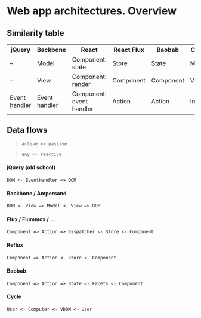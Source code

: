 # Web app architectures. Overview

## Similarity table
<table>
  <tr>
    <th>jQuery</th>
    <th>Backbone</th>
    <th>React</th>
    <th>React Flux</th>
    <th>Baobab</th>
    <th>Cycle</th>
  </tr>
  <tr>
    <td>–</td><td>Model</td>
    <td>Component: state</td>
    <td>Store</td>
    <td>State</td>
    <td>Model</td>
  </tr>
  <tr>
    <td>–</td>
    <td>View</td>
    <td>Component: render</td>
    <td>Component</td>
    <td>Component</td>
    <td>View</td>
  </tr>
  <tr>
    <td>Event handler</td>
    <td>Event handler</td>
    <td>Component: event handler</td>
    <td>Action</td>
    <td>Action</td>
    <td>Intent</td>
  </tr>  
</table>

## Data flows

> `active => passive`

> `any <- reactive`

#### jQuery (old school)

`DOM <- EventHandler => DOM`

#### Backbone / Ampersand

`DOM <- View => Model <- View => DOM`

#### Flux / Flummox / ...
`Component => Action => Dispatcher <- Store <- Component`

#### Reflux
`Component => Action <- Store <- Component`

#### Baobab 
`Component => Action => State <- Facets <- Component`

#### Cycle
`User <- Computer <- VDOM <- User`
